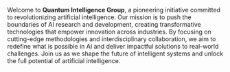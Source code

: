 Welcome to **Quantum Intelligence Group**, a pioneering initiative committed to revolutionizing artificial intelligence. Our mission is to push the boundaries of AI research and development, creating transformative technologies that empower innovation across industries. By focusing on cutting-edge methodologies and interdisciplinary collaboration, we aim to redefine what is possible in AI and deliver impactful solutions to real-world challenges. Join us as we shape the future of intelligent systems and unlock the full potential of artificial intelligence.
